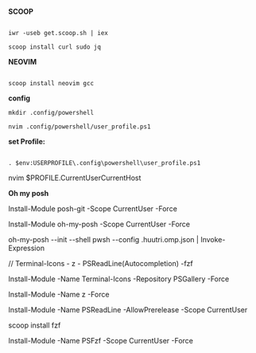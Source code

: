 **SCOOP**
```

iwr -useb get.scoop.sh | iex

scoop install curl sudo jq

```

**NEOVIM**
```

scoop install neovim gcc
```


**config**

```
mkdir .config/powershell

nvim .config/powershell/user_profile.ps1

```

**set Profile:** 

```

. $env:USERPROFILE\.config\powershell\user_profile.ps1

```

nvim $PROFILE.CurrentUserCurrentHost


**Oh my posh**

Install-Module posh-git -Scope CurrentUser -Force

Install-Module oh-my-posh -Scope CurrentUser -Force

oh-my-posh --init --shell pwsh --config \.huutri.omp.json | Invoke-Expression


// Terminal-Icons - z - PSReadLine(Autocompletion) -fzf

Install-Module -Name Terminal-Icons -Repository PSGallery -Force

Install-Module -Name z -Force

Install-Module -Name PSReadLine -AllowPrerelease -Scope CurrentUser

scoop install fzf

Install-Module -Name PSFzf -Scope CurrentUser -Force



